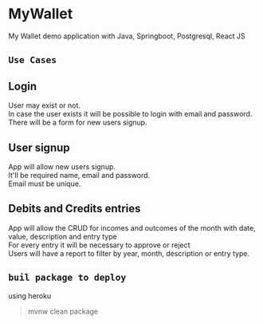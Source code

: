 # MyWallet
My Wallet demo application with Java, Springboot, Postgresql, React JS


## `Use Cases`

## Login
User may exist or not.<br />
In case the user exists it will be possible to login with email and password. <br />
There will be a form for new users signup. <br />

## User signup
App will allow new users signup.<br />
It'll be required name, email and password.<br />
Email must be unique.<br />

## Debits and Credits entries
App will allow the CRUD for incomes and outcomes of the month with date, value, description and entry type<br />
For every entry it will be necessary to approve or reject <br />
Users will have a report to filter by </b>year, month, description or entry type</b>.<br />

## `buil package to deploy`
using heroku <br />
> mvnw clean package <br />
